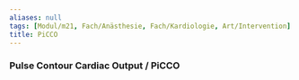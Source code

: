 ```yaml
---
aliases: null
tags: [Modul/m21, Fach/Anästhesie, Fach/Kardiologie, Art/Intervention]
title: PiCCO
---
```

### Pulse Contour Cardiac Output / PiCCO
